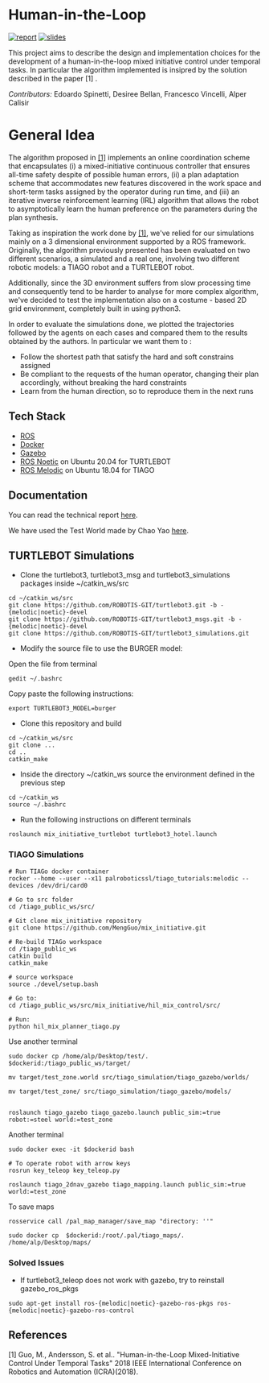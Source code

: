 # Human-in-the-Loop
[![report](https://img.shields.io/badge/Report-pdf-lightgrey)]() [![slides](https://img.shields.io/badge/Slides-ppt-blue)]() 

This project aims to describe the design and implementation choices for the development of a human-in-the-loop mixed initiative control under temporal tasks. In particular the algorithm implemented is insipred by the solution described in the paper <a id="1">[1]</a> .



*Contributors:* Edoardo Spinetti, Desiree Bellan, Francesco Vincelli, Alper Calisir



# General Idea
The algorithm proposed in [[1]](#1) implements an online coordination scheme that encapsulates (i) a mixed-initiative continuous controller that ensures all-time safety despite of possible human errors, (ii) a plan adaptation scheme that accommodates new features discovered in the work space and short-term tasks assigned by the operator during run time, and (iii) an iterative inverse reinforcement learning (IRL) algorithm that allows the robot to asymptotically learn the human preference on the parameters during the plan synthesis. 


Taking as inspiration the work done by [[1]](#1), we've relied for our simulations mainly on a 3 dimensional environment supported by a ROS framework. Originally, the algorithm previously presented has been evaluated on two different scenarios, a simulated and a real one, involving two different robotic models: a TIAGO robot and a TURTLEBOT robot. 

Additionally, since the 3D environment suffers from slow processing time and consequently tend to be harder to analyse for more complex algorithm, we've decided to test the implementation also on a costume - based 2D grid environment, completely built in using python3.

In order to evaluate the simulations done, we plotted the trajectories followed by the agents on each cases and compared them to the results obtained by the authors. In particular we want them to :
- Follow the shortest path that satisfy the hard and soft constrains assigned
- Be compliant to the requests of the human operator, changing their plan accordingly, without breaking the hard constraints
- Learn from the human direction, so to reproduce them in the next runs

## Tech Stack
- [ROS]
- [Docker]
- [Gazebo]
- [ROS Noetic] on Ubuntu 20.04 for TURTLEBOT
- [ROS Melodic] on Ubuntu 18.04 for TIAGO

## Documentation
You can read the technical report [here]().

We have used the Test World made by Chao Yao [here](https://github.com/chaolmu/gazebo_models_worlds_collection).

## TURTLEBOT Simulations

* Clone the turtlebot3, turtlebot3_msg and turtlebot3_simulations packages inside ~/catkin_ws/src
```
cd ~/catkin_ws/src
git clone https://github.com/ROBOTIS-GIT/turtlebot3.git -b -{melodic|noetic}-devel
git clone https://github.com/ROBOTIS-GIT/turtlebot3_msgs.git -b -{melodic|noetic}-devel
git clone https://github.com/ROBOTIS-GIT/turtlebot3_simulations.git
```
* Modify the source file to use the BURGER model:

Open the file from terminal
```
gedit ~/.bashrc
```
Copy paste the following instructions:
```
export TURTLEBOT3_MODEL=burger
```
* Clone this repository and build 
```
cd ~/catkin_ws/src
git clone ...
cd ..
catkin_make
```
* Inside the directory ~/catkin_ws source the environment defined in the previous step
```
cd ~/catkin_ws
source ~/.bashrc
```
* Run the following instructions on different terminals
```
roslaunch mix_initiative_turtlebot turtlebot3_hotel.launch
```
### TIAGO Simulations
```
# Run TIAGo docker container
rocker --home --user --x11 palroboticssl/tiago_tutorials:melodic --devices /dev/dri/card0

# Go to src folder
cd /tiago_public_ws/src/

# Git clone mix_initiative repository 
git clone https://github.com/MengGuo/mix_initiative.git

# Re-build TIAGo workspace
cd /tiago_public_ws
catkin build
catkin_make

# source workspace
source ./devel/setup.bash

# Go to:
cd /tiago_public_ws/src/mix_initiative/hil_mix_control/src/

# Run:
python hil_mix_planner_tiago.py
```

Use another terminal
```
sudo docker cp /home/alp/Desktop/test/. $dockerid:/tiago_public_ws/target/

mv target/test_zone.world src/tiago_simulation/tiago_gazebo/worlds/

mv target/test_zone/ src/tiago_simulation/tiago_gazebo/models/


roslaunch tiago_gazebo tiago_gazebo.launch public_sim:=true robot:=steel world:=test_zone
```

Another terminal
```
sudo docker exec -it $dockerid bash

# To operate robot with arrow keys
rosrun key_teleop key_teleop.py

roslaunch tiago_2dnav_gazebo tiago_mapping.launch public_sim:=true world:=test_zone
```


To save maps
```
rosservice call /pal_map_manager/save_map "directory: ''"

sudo docker cp  $dockerid:/root/.pal/tiago_maps/. /home/alp/Desktop/maps/
```

### Solved Issues
* If turtlebot3_teleop does not work with gazebo, try to reinstall gazebo_ros_pkgs
```
sudo apt-get install ros-{melodic|noetic}-gazebo-ros-pkgs ros-{melodic|noetic}-gazebo-ros-control
```

## References
<a id="1">[1]</a> 
Guo, M., Andersson, S. et al..
"Human-in-the-Loop Mixed-Initiative Control Under Temporal Tasks"
2018 IEEE International Conference on Robotics and Automation (ICRA)(2018).



   [ROS]: <http://wiki.ros.org>
   [Docker]: <https://www.docker.com>
   [Gazebo]: <http://gazebosim.org>
   [ROS Noetic]: <http://wiki.ros.org/noetic>
   [ROS Melodic]: <http://wiki.ros.org/melodic>
